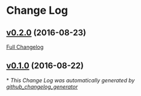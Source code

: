 # Change Log

## [v0.2.0](https://github.com/yitzchak/intentions-texdoc/tree/v0.2.0) (2016-08-23)
[Full Changelog](https://github.com/yitzchak/intentions-texdoc/compare/v0.1.0...v0.2.0)

## [v0.1.0](https://github.com/yitzchak/intentions-texdoc/tree/v0.1.0) (2016-08-22)


\* *This Change Log was automatically generated by [github_changelog_generator](https://github.com/skywinder/Github-Changelog-Generator)*